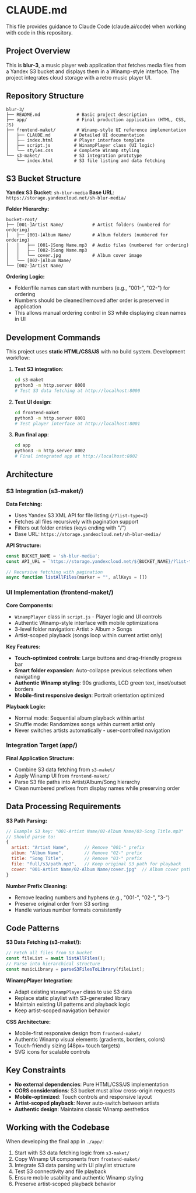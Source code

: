 # CLAUDE.md

This file provides guidance to Claude Code (claude.ai/code) when working with code in this repository.

## Project Overview

This is **blur-3**, a music player web application that fetches media files from a Yandex S3 bucket and displays them in a Winamp-style interface. The project integrates cloud storage with a retro music player UI.

## Repository Structure

```
blur-3/
├── README.md              # Basic project description
├── app/                   # Final production application (HTML, CSS, JS)
├── frontend-maket/        # Winamp-style UI reference implementation
│   ├── CLAUDE.md         # Detailed UI documentation
│   ├── index.html        # Player interface template
│   ├── script.js         # WinampPlayer class (UI logic)
│   └── styles.css        # Complete Winamp styling
└── s3-maket/             # S3 integration prototype
    └── index.html        # S3 file listing and data fetching
```

## S3 Bucket Structure

**Yandex S3 Bucket**: `sh-blur-media`
**Base URL**: `https://storage.yandexcloud.net/sh-blur-media/`

**Folder Hierarchy:**
```
bucket-root/
├── [001-]Artist Name/           # Artist folders (numbered for ordering)
│   ├── [001-]Album Name/        # Album folders (numbered for ordering) 
│   │   ├── [001-]Song Name.mp3  # Audio files (numbered for ordering)
│   │   ├── [002-]Song Name.mp3
│   │   └── cover.jpg            # Album cover image
│   └── [002-]Album Name/
└── [002-]Artist Name/
```

**Ordering Logic:**
- Folder/file names can start with numbers (e.g., "001-", "02-") for ordering
- Numbers should be cleaned/removed after order is preserved in application
- This allows manual ordering control in S3 while displaying clean names in UI

## Development Commands

This project uses **static HTML/CSS/JS** with no build system. Development workflow:

1. **Test S3 integration**: 
   ```bash
   cd s3-maket
   python3 -m http.server 8000
   # Test S3 data fetching at http://localhost:8000
   ```

2. **Test UI design**:
   ```bash
   cd frontend-maket  
   python3 -m http.server 8001
   # Test player interface at http://localhost:8001
   ```

3. **Run final app**:
   ```bash
   cd app
   python3 -m http.server 8002
   # Final integrated app at http://localhost:8002
   ```

## Architecture

### S3 Integration (s3-maket/)

**Data Fetching:**
- Uses Yandex S3 XML API for file listing (`/?list-type=2`)
- Fetches all files recursively with pagination support
- Filters out folder entries (keys ending with "/")
- Base URL: `https://storage.yandexcloud.net/sh-blur-media/`

**API Structure:**
```javascript
const BUCKET_NAME = 'sh-blur-media';
const API_URL = `https://storage.yandexcloud.net/${BUCKET_NAME}/?list-type=2`;

// Recursive fetching with pagination
async function listAllFiles(marker = "", allKeys = [])
```

### UI Implementation (frontend-maket/)

**Core Components:**
- `WinampPlayer` class in `script.js` - Player logic and UI controls
- Authentic Winamp-style interface with mobile optimizations
- 3-level folder navigation: Artist > Album > Songs
- Artist-scoped playback (songs loop within current artist only)

**Key Features:**
- **Touch-optimized controls**: Large buttons and drag-friendly progress bar
- **Smart folder expansion**: Auto-collapse previous selections when navigating
- **Authentic Winamp styling**: 90s gradients, LCD green text, inset/outset borders
- **Mobile-first responsive design**: Portrait orientation optimized

**Playback Logic:**
- Normal mode: Sequential album playback within artist
- Shuffle mode: Randomizes songs within current artist only
- Never switches artists automatically - user-controlled navigation

### Integration Target (app/)

**Final Application Structure:**
- Combine S3 data fetching from `s3-maket/`
- Apply Winamp UI from `frontend-maket/`
- Parse S3 file paths into Artist/Album/Song hierarchy
- Clean numbered prefixes from display names while preserving order

## Data Processing Requirements

**S3 Path Parsing:**
```javascript
// Example S3 key: "001-Artist Name/02-Album Name/03-Song Title.mp3"
// Should parse to:
{
  artist: "Artist Name",      // Remove "001-" prefix
  album: "Album Name",        // Remove "02-" prefix  
  title: "Song Title",        // Remove "03-" prefix
  file: "full/s3/path.mp3",   // Keep original S3 path for playback
  cover: "001-Artist Name/02-Album Name/cover.jpg"  // Album cover path
}
```

**Number Prefix Cleaning:**
- Remove leading numbers and hyphens (e.g., "001-", "02-", "3-")
- Preserve original order from S3 sorting
- Handle various number formats consistently

## Code Patterns

**S3 Data Fetching (s3-maket/):**
```javascript
// Fetch all files from S3 bucket
const fileList = await listAllFiles();
// Parse into hierarchical structure
const musicLibrary = parseS3FilesToLibrary(fileList);
```

**WinampPlayer Integration:**
- Adapt existing `WinampPlayer` class to use S3 data
- Replace static playlist with S3-generated library
- Maintain existing UI patterns and playback logic
- Keep artist-scoped navigation behavior

**CSS Architecture:**
- Mobile-first responsive design from `frontend-maket/`
- Authentic Winamp visual elements (gradients, borders, colors)
- Touch-friendly sizing (48px+ touch targets)
- SVG icons for scalable controls

## Key Constraints

- **No external dependencies**: Pure HTML/CSS/JS implementation
- **CORS considerations**: S3 bucket must allow cross-origin requests
- **Mobile-optimized**: Touch controls and responsive layout
- **Artist-scoped playback**: Never auto-switch between artists
- **Authentic design**: Maintains classic Winamp aesthetics

## Working with the Codebase

When developing the final app in `./app/`:
1. Start with S3 data fetching logic from `s3-maket/`
2. Copy Winamp UI components from `frontend-maket/`
3. Integrate S3 data parsing with UI playlist structure
4. Test S3 connectivity and file playback
5. Ensure mobile usability and authentic Winamp styling
6. Preserve artist-scoped playback behavior